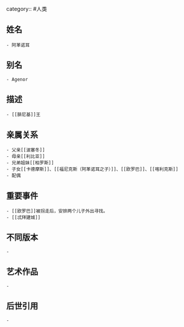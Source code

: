 category:: #人类
## 姓名
	- 阿革诺耳
## 别名
	- Agenor
## 描述
	- [[腓尼基]]王
## 亲属关系
	- 父亲[[波塞冬]]
	- 母亲[[利比亚]]
	- 兄弟姐妹[[柏罗斯]]
	- 子女[[卡德摩斯]]、[[福尼克斯（阿革诺耳之子）]]、[[欧罗巴]]、[[喀利克斯]]
	- 配偶
## 重要事件
	- [[欧罗巴]]被拐走后，安排两个儿子外出寻找。
	- [[忒拜建城]]
## 不同版本
	-
## 艺术作品
	-
## 后世引用
	-
